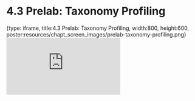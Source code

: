 # 4.3 Prelab: Taxonomy Profiling
 
{type: iframe, title:4.3 Prelab: Taxonomy Profiling, width:800, height:600, poster:resources/chapt_screen_images/prelab-taxonomy-profiling.png}
![](https://vgaysin1.github.io/CURE-MicrobialMysteries-test/prelab-taxonomy-profiling.html)
 

 
